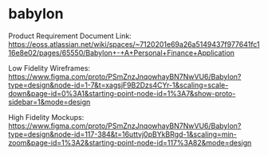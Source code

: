 # babylon

Product Requirement Document Link: https://eoss.atlassian.net/wiki/spaces/~7120201e69a26a5149437f977641fc116e8e02/pages/65550/Babylon+-+A+Personal+Finance+Application

Low Fidelity Wireframes: https://www.figma.com/proto/PSmZnzJnqowhayBN7NwVU6/Babylon?type=design&node-id=1-7&t=xagsjF9B2Dzs4CYr-1&scaling=scale-down&page-id=0%3A1&starting-point-node-id=1%3A7&show-proto-sidebar=1&mode=design

High Fidelity Mockups: https://www.figma.com/proto/PSmZnzJnqowhayBN7NwVU6/Babylon?type=design&node-id=117-384&t=16uttvj0pBYkBRgd-1&scaling=min-zoom&page-id=1%3A2&starting-point-node-id=117%3A82&mode=design

